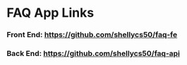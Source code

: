 # FAQ App Links
### Front End: https://github.com/shellycs50/faq-fe
### Back End: https://github.com/shellycs50/faq-api
